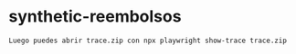 # synthetic-reembolsos

```
Luego puedes abrir trace.zip con npx playwright show-trace trace.zip
```
